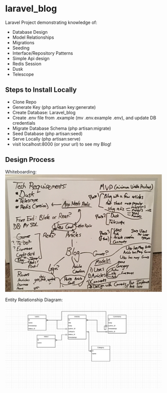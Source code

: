 # laravel_blog

Laravel Project demonstrating knowledge of:
* Database Design
* Model Relationships
* Migrations
* Seeding
* Interface/Repository Patterns
* Simple Api design
* Redis Session
* Dusk
* Telescope

## Steps to Install Locally 
* Clone Repo
* Generate Key (php artisan key:generate)
* Create Database: Laravel_blog
* Create .env file from .example (mv .env.example .env), and update DB credentials
* Migrate Database Schema (php artisan:migrate)
* Seed Database (php artisan:seed)
* Serve Locally (php artisan:serve)
* visit localhost:8000 (or your url) to see my Blog!

## Design Process
Whiteboarding: ![Alt][1]

[1]: /resources/img/whiteboard.jpg "Whiteboard"


Entity Relationship Diagram: ![Alt][2]

[2]: /resources/img/er_diagram.PNG "Entity Relationship Diagram"
